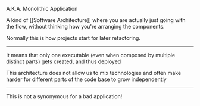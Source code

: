 A.K.A. Monolithic Application

A kind of [[Software Architecture]] where you are actually just going with the flow, without thinking how you're arranging the components.

Normally this is how projects start for later refactoring.

---

It means that only one executable (even when composed by multiple distinct parts) gets created, and thus deployed

This architecture does not allow us to mix technologies and often make harder for different parts of the code base to grow independently 

---

This is not a synonymous for a bad application!